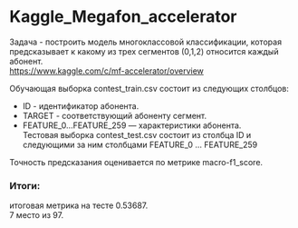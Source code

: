 # Kaggle_Megafon_accelerator
Задача - построить модель многоклассовой классификации, которая предсказывает к какому из трех сегментов (0,1,2) относится каждый абонент.    
https://www.kaggle.com/c/mf-accelerator/overview

Обучающая выборка contest_train.csv состоит из следующих столбцов:

- ID - идентификатор абонента.
- TARGET - соответствующий абоненту сегмент.
- FEATURE_0…FEATURE_259 — характеристики абонента.   
Тестовая выборка contest_test.csv состоит из столбца ID и следующими за ним столбцами FEATURE_0 … FEATURE_259

Точность предсказания оценивается по метрике macro-f1_score.

### Итоги: 
итоговая метрика на тесте 0.53687.    
7 место из 97.
